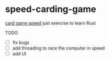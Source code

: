 # speed-carding-game

[card game speed](https://cardgames.app/speed/howtoplay.html)
just exercise to learn Rust

TODO

- [ ] fix bugs
- [ ] add threading to race the computer in speed
- [ ] add UI
